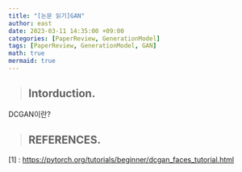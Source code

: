 ```yaml
---
title: "[논문 읽기]GAN"
author: east
date: 2023-03-11 14:35:00 +09:00
categories: [PaperReview, GenerationModel]
tags: [PaperReview, GenerationModel, GAN]
math: true
mermaid: true
---
```


> ## Intorduction.

DCGAN이란?


> ## REFERENCES.

[1] : https://pytorch.org/tutorials/beginner/dcgan_faces_tutorial.html